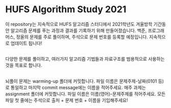 # HUFS Algorithm Study 2021

이 repository는 지속적으로 HUFS 알고리즘 스터디에서 2021학년도 겨울방학 기간동안 알고리즘 문제를 푸는 과정과 결과를 기록하기 위해 만들어졌습니다.
백준, 프로그래머스, 정올의 문제를 주로 풀이하며, 주석으로 문제 번호를 등록할 예정입니다.
지속적으로 업데이트 됩니다!
##
다양한 문제를 풀이하고, 여러가지 알고리즘 기법들과 자료구조를 범용적으로 사용하는 것을 목표로 합니다.
##
뇌풀이 문제는 warming-up 폴더에 커밋합니다. 파일 이름은 문제주제-날짜(0101 등)로 통일하고 마지막 commit message에는 이름을 적어주세요.
매주 과제는 assignment 폴더에 커밋합니다. 파일 이름은 이름(영어)-문제주제를 적어주세요.
모든 파일 첫 줄에는 주석으로 출처 + 문제 번호 + 이름을 기입해주세요!
